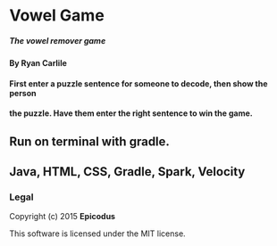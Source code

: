 # Vowel Game

##### The vowel remover game

#### By Ryan Carlile

#### First enter a puzzle sentence for someone to decode, then show the person
#### the puzzle. Have them enter the right sentence to win the game.

## Run on terminal with gradle.


## Java, HTML, CSS, Gradle, Spark, Velocity



### Legal

Copyright (c) 2015 **Epicodus**

This software is licensed under the MIT license.
